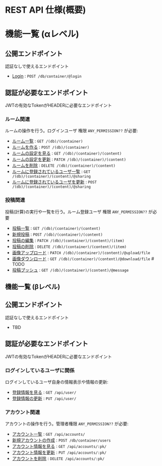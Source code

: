 # REST API 仕様(概要)


# 機能一覧 (αレベル)

## 公開エンドポイント

認証なしで使えるエンドポイント

* [Login](login.md) : `POST /db/container/@login`

## 認証が必要なエンドポイント

JWTの有効なTokenがHEADERに必要なエンドポイント


### ルーム関連

ルームの操作を行う。ログインユーザ 権限 `ANY_PERMISSION??` が必要:

* [ルーム一覧](rooms/get.md) : `GET /(db)/(container)`
* [ルームを作る](rooms/post.md) : `POST /(db)/(container)`
* [ルームの設定を見る](rooms/content/get.md) : `GET /(db)/(container)/(content)`
* [ルームの設定を更新](rooms/content/patch.md) : `PATCH /(db)/(container)/(content)`
* [ルームを削除](rooms/content/delete.md) : `DELETE /(db)/(container)/(content)`
* [ルームに登録されているユーザ一覧](rooms/content/sharing/get.md) : `GET /(db)/(container)/(content)/@sharing`
* [ルームに登録されているユーザを更新](rooms/content/sharing/post.md) : `POST /(db)/(container)/(content)/@sharing`


### 投稿関連

投稿(計算)の実行や一覧を行う。ルーム登録ユーザ 権限 `ANY_PERMISSION??` が必要

* [投稿一覧]() : `GET /(db)/(container)/(content)`
* [新規投稿]() : `POST /(db)/(container)/(content)`
* [投稿の編集]() : `PATCH /(db)/(container)/(content)/(item)`
* [投稿の削除]() : `DELETE /(db)/(container)/(content)/(item)`
* [画像アップロード]() : `PATCH /(db)/(container)/(content)/@upload/file`
* [画像ダウンロード]() : `GET /(db)/(container)/(content)/@download/file`  # TODO
* [投稿プッシュ]() : `GET /(db)/(container)/(content)/@message`


## 機能一覧 (βレベル)

## 公開エンドポイント

認証なしで使えるエンドポイント

* TBD

## 認証が必要なエンドポイント

JWTの有効なTokenがHEADERに必要なエンドポイント

### ログインしているユーザに関係

ログインしているユーザ自身の情報表示や情報の更新:

* [登録情報を見る](user/get.md) : `GET /api/user/`
* [登録情報の更新](user/put.md) : `PUT /api/user/`

### アカウント関連

アカウントの操作を行う。管理者権限 `ANY_PERMISSION??` が必要:

* [アカウント一覧](accounts/get.md) : `GET /api/accounts/`
* [新規アカウントの作成](accounts/post.md) : `POST /db/container/users`
* [アカウント情報を見る](accounts/pk/get.md) : `GET /api/accounts/:pk/`
* [アカウント情報を更新](accounts/pk/put.md) : `PUT /api/accounts/:pk/`
* [アカウントを削除](accounts/pk/delete.md) : `DELETE /api/accounts/:pk/`

